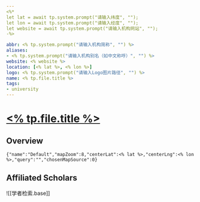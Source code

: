 ```yaml
---
<%*
let lat = await tp.system.prompt("请输入纬度", "");
let lon = await tp.system.prompt("请输入经度", "");
let website = await tp.system.prompt("请输入机构网站", "");
-%>

abbr: <% tp.system.prompt("请输入机构简称", "") %>
aliases:
- <% tp.system.prompt("请输入机构别名（如中文称呼）", "") %>
website: <% website %>
location: [<% lat %>, <% lon %>]
logo: <% tp.system.prompt("请输入Logo图片路径", "") %>
name: <% tp.file.title %>
tags:
- university
---
```


# [<% tp.file.title %>](<% website %>)

## Overview

```mapview
{"name":"Default","mapZoom":8,"centerLat":<% lat %>,"centerLng":<% lon %>,"query":"","chosenMapSource":0}
```

## Affiliated Scholars

![[学者检索.base]]